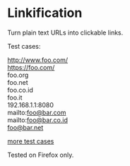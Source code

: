 # Linkification
Turn plain text URLs into clickable links.

Test cases: 

http://www.foo.com/  
https://foo.com/  
foo.org  
foo.net  
foo.co.id  
foo.it  
192.168.1.1:8080  
mailto:foo@bar.com  
mailto:foo@bar.co.id  
foo@bar.net

[more test cases](https://github.com/dartraiden/Linkification/blob/master/testcases.txt)

Tested on Firefox only.
